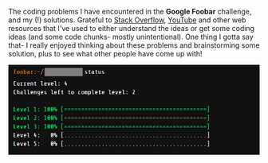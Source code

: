 The coding problems I have encountered in the **Google Foobar** challenge, and my (!) solutions. Grateful to [Stack Overflow](https://stackoverflow.com/), [YouTube](https://youtube.com/) and other web resources that I've used to either understand the ideas or get some coding ideas (and some code chunks- mostly unintentional). One thing I gotta say that- I really enjoyed thinking about these problems and brainstorming some solution, plus to see what other people have come up with!

![Foobar progress](https://github.com/dhruba018/Google_Foobar/blob/master/figures/foobar_progress2.png)
